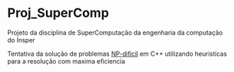 # Proj_SuperComp

Projeto da disciplina de SuperComputação da engenharia da computação do Insper

Tentativa da solução de problemas [NP-dificil](https://pt.wikipedia.org/wiki/NP-difícil#:~:text=NP-difícil%20) em C++ utilizando heuristicas para a resolução com maxima eficiencia




